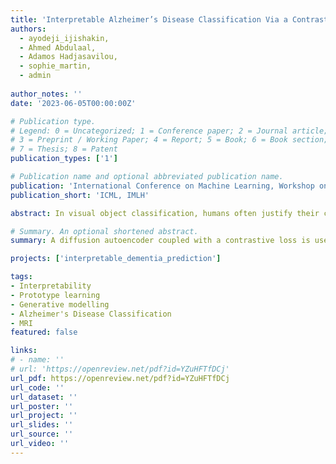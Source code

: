 ```yaml
---
title: 'Interpretable Alzheimer’s Disease Classification Via a Contrastive Diffusion Autoencoder'
authors: 
  - ayodeji_ijishakin, 
  - Ahmed Abdulaal, 
  - Adamos Hadjasavilou, 
  - sophie_martin, 
  - admin
  
author_notes: ''
date: '2023-06-05T00:00:00Z'

# Publication type.
# Legend: 0 = Uncategorized; 1 = Conference paper; 2 = Journal article;
# 3 = Preprint / Working Paper; 4 = Report; 5 = Book; 6 = Book section;
# 7 = Thesis; 8 = Patent
publication_types: ['1']

# Publication name and optional abbreviated publication name.
publication: 'International Conference on Machine Learning, Workshop on Interpretable Machine Learning in Healthcare'
publication_short: 'ICML, IMLH'

abstract: In visual object classification, humans often justify their choices by comparing objects to prototypical examples within that class. We may therefore increase the interpretability of deep learning models by imbuing them with a similar style of reasoning. In this work, we apply this principle by classifying Alzheimer's Disease based on the similarity of images to training examples within the latent space. We use a contrastive loss combined with a diffusion autoencoder backbone, to produce a semantically meaningful latent space, such that neighbouring latents have similar image-level features. We achieve a classification accuracy comparable to black box approaches on a dataset of 2D MRI images, whilst producing human interpretable model explanations. Therefore, this work stands as a contribution to the pertinent development of accurate and interpretable deep learning within medical imaging. 

# Summary. An optional shortened abstract.
summary: A diffusion autoencoder coupled with a contrastive loss is used to produce accurate and interpretable MR image classifications of Alzheimer's Disease. 

projects: ['interpretable_dementia_prediction']

tags:
- Interpretability 
- Prototype learning 
- Generative modelling 
- Alzheimer's Disease Classification  
- MRI
featured: false

links:
# - name: ''
# url: 'https://openreview.net/pdf?id=YZuHFTfDCj'
url_pdf: https://openreview.net/pdf?id=YZuHFTfDCj
url_code: ''
url_dataset: ''
url_poster: ''
url_project: ''
url_slides: ''
url_source: ''
url_video: ''
---
```

